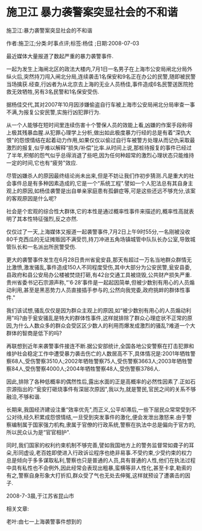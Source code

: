 # 施卫江  暴力袭警案突显社会的不和谐

施卫江:暴力袭警案突显社会的不和谐

作者:施卫江;分类:时事点评;标签:杨佳 ;日期:2008-07-03

最近媒体大量报道了数起严重的暴力袭警事件.

一起为发生上海闸北区的政法大楼内,7月1日一名男子在上海市公安局闸北分局外纵火后,突然持刀闯入闸北分局,连续袭击1名保安和9名正在办公的民警,随即被民警当场擒获.经查,行凶者为从北京去上海的无业人员杨佳,事件造成6名民警送医院抢救无效牺牲,另有3名民警和1名保安受伤.

据杨佳交代,其对2007年10月因涉嫌偷盗自行车被上海市公安局闸北分局审查一事不满,为报复公安民警,实施行凶犯罪行为.

从一个人能够在短时间里连续伤害十个警保人员的效能上看,凶嫌的作案手段称得上极其残暴血腥.从犯罪心理学上分析,做出如此极度暴力行经的总是有着“深仇大恨"的怨恨情结在起着动力作用,如果仅仅以偷过自行车被警方处理从而记仇采取最激烈的报复,似乎难以解释“损失/补偿"比率.从时间上说,那桩待报复的事件已经过了半年,积郁的怨气似乎总得消退了些吧,因为任何种超常的激烈心理状态只能维持一定的时间,它也有“疲劳"效应.

尽管凶嫌杀人的原因最终结论尚未出来,但是不妨让我们作初步猜测.凡是重大的社会事件总是有多种因素造成的,它是一个“系统工程".譬如一个人犯法总有其自身主观上的原因,如杨佳袭警是出自单亲家庭患有孤僻症等,可是这些还远不够充分,该案的客观原因是什么呢?

社会是个宏观的综合性大群体,它的本性是通过概率性事件来描述的,概率性高就表明了其本性特征强烈,反之亦然.

仅仅过了一天,上海媒体又报道一起袭警事件,7月2日上午9时55分,一名刚被没收80千克西瓜的无证摊贩因不满受罚,持刀冲进五角场镇城管中队队长办公室,导致城管队长和一名派出所民警受伤.

更大的袭警事件发生在6月28日贵州省瓮安县,那天有超过一万名当地群众群情无比激愤,激发骚乱,事件造成150人不同程度受伤,其中大部分为公安民警,瓮安县委,县政府和县公安局办公楼被焚烧打砸,有42台交通工具被烧毁,公共财产损失严重.贵州省委书记石宗源声称,“'6·28’事件是一起起因简单,但被少数别有用心的人员煽动利用,甚至是黑恶势力人员直接插手参与的,公然向我党委,政府挑衅的群体性事件."

我们该试想,骚乱仅仅是因为群众主观上的原因,如“被少数别有用心的人员煽动利用"吗?由于瓮安骚乱是特大的群体性事件,这样就排除了群众心理症状不正常的原因,为什么人数众多的群众会受区区少数人的利用而爆发成激烈的骚乱?难道一个大群体的智商是低下的吗?

再联想到近年来袭警事件接连不断.据公安部统计,全国各地公安警察在打击犯罪和维护社会稳定工作中遭受暴力袭击伤亡的人数居高不下,具体情况是:2001年牺牲警察68人,受伤警察3510人;2002年牺牲警察75人,受伤警察3663人;2003年牺牲警察84人,受伤警察4000人;2004年牺牲警察48人,受伤警察3786人.

因此,排除了各种低概率的偶然性后,露出水面的正是高概率的必然性因素了.正如石宗源指出的:“瓮安打砸烧事件有深层次原因",我以为,就是警民,官民之间的关系不够融洽,不够和谐.

长期来,我国经济建设注重“效率优先",而正义,公平却滞后,一些下层民众常常受到不公对待,经久积累成怨恨情结,一旦受到突发事件的激化,便会发泄出激怒来.由于警察编制属于国家强力机构,隶属于官僚的行政系统,警察在执法中总是偏向于官方的,所以民众认为是“官官相护".

同时,我们国家的权利约束机制不够完善,譬如我国地方上的警务监督常如聋子的耳朵,形同虚设,老百姓即使进入行政诉讼程序也绝非易事.不受约束,少受约束的权力总是倾向于多多谋取私利,警察也只是普通的人员,具有普通的人性,他们在执法过程中具有私性也不会例外,因此经常会表现出粗暴,蛮横等非人性化,甚至卡拿,勒索的有之,警察自身形象大打折扣,群众受了气也无处去伸冤,这样就预设了遭袭击的因子.

2008-7-3晨,于江苏省昆山市



相关文章:

老叶:由七一上海袭警事件想到的